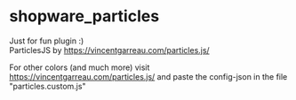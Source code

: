# shopware_particles
Just for fun plugin :)  
ParticlesJS by https://vincentgarreau.com/particles.js/  
  
For other colors (and much more) visit https://vincentgarreau.com/particles.js/ and paste the config-json in the file "particles.custom.js"  
